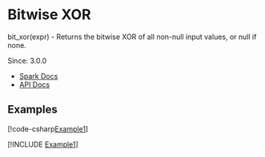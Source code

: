 ﻿# Bitwise XOR

bit_xor(expr) - Returns the bitwise XOR of all non-null input values, or null if
none.

Since: 3.0.0

* [Spark Docs](https://spark.apache.org/docs/latest/api/sql/index.html#bit_xor)
* [API Docs](xref:TypedSpark.NET.Columns.TypedIntegralColumn`3.BitwiseXOR*)

## Examples

[!code-csharp[Example1](../../../TypedSpark.NET.Tests/Examples/BitwiseXOr.cs#Example1)]

[!INCLUDE [Example1](../../../TypedSpark.NET.Tests/Examples/__examples__/BitwiseXOr.Case1.md)]
